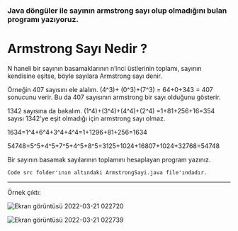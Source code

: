 ### Java döngüler ile sayının armstrong sayı olup olmadığını bulan programı yazıyoruz.
# Armstrong Sayı Nedir ?

N haneli bir sayının basamaklarının n’inci üstlerinin toplamı, sayının kendisine eşitse, böyle sayılara Armstrong sayı denir.

Örneğin 407 sayısını ele alalım. (4^3)+ (0^3)+(7^3) = 64+0+343 = 407 sonucunu verir. Bu da 407 sayısının armstrong bir sayı olduğunu gösterir.

1342 sayısına da bakalım. (1^4)+(3^4)+(4^4)+(2^4) =1+81+256+16=354 sayısı 1342’ye eşit olmadığı için armstrong sayı olmaz.

1634=1^4+6^4+3^4+4^4=1+1296+81+256=1634

54748=5^5+4^5+7^5+4^5+8^5=3125+1024+16807+1024+32768=54748

Bir sayının basamak sayılarının toplamını hesaplayan program yazınız.

`Code src folder'ının altındaki ArmstrongSayi.java file'ındadır.`

---

Örnek çıktı:

![Ekran görüntüsü 2022-03-21 022720](https://user-images.githubusercontent.com/89224500/159190556-3348747d-13b2-47dd-8b62-4dc048f86c8a.png)

![Ekran görüntüsü 2022-03-21 022739](https://user-images.githubusercontent.com/89224500/159190559-decda2a2-b596-4816-a610-05108fcdf530.png)

